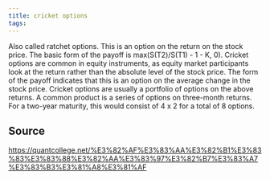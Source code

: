 ```yaml
---
title: cricket options
tags: 
---
```


Also called ratchet options. This is an option on the return on the stock price. The basic form of the payoff is max(S(T2)/S(T1) - 1 - K, 0). Cricket options are common in equity instruments, as equity market participants look at the return rather than the absolute level of the stock price. The form of the payoff indicates that this is an option on the average change in the stock price. Cricket options are usually a portfolio of options on the above returns. A common product is a series of options on three-month returns. For a two-year maturity, this would consist of 4 x 2 for a total of 8 options.

## Source
https://quantcollege.net/%E3%82%AF%E3%83%AA%E3%82%B1%E3%83%83%E3%83%88%E3%82%AA%E3%83%97%E3%82%B7%E3%83%A7%E3%83%B3%E3%81%A8%E3%81%AF
